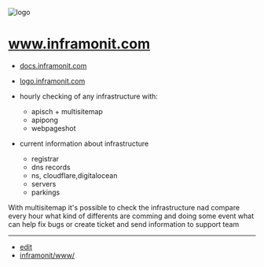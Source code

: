 ![logo](http://logo.inframonit.com/1/cover.png)

# www.inframonit.com

+ [docs.inframonit.com](http://docs.inframonit.com/)
+ [logo.inframonit.com](http://logo.inframonit.com/)


+ hourly checking of any infrastructure with:
  + apisch + multisitemap
  + apipong
  + webpageshot
  
+ current information about infrastructure
  + registrar
  + dns records
  + ns, cloudflare,digitalocean
  + servers
  + parkings


With multisitemap it's possible to check the infrastructure nad compare every hour what kind of differents are comming and doing some event
what can help fix bugs or create ticket and send information to support team



---

+ [edit](https://github.com/inframonit/www/edit/main/README.md)
+ [inframonit/www/](https://github.com/inframonit/www/)
